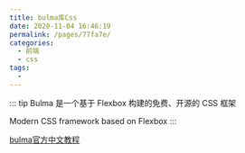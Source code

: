 ```yaml
---
title: bulma库Css
date: 2020-11-04 16:46:19
permalink: /pages/77fa7e/
categories:
  - 前端
  - css
tags:
  - 
---
```



::: tip 
Bulma 是一个基于 Flexbox 构建的免费、开源的 CSS 框架

Modern CSS framework based on Flexbox
:::


[bulma官方中文教程](https://bulma.zcopy.site/documentation/overview/responsiveness/)



